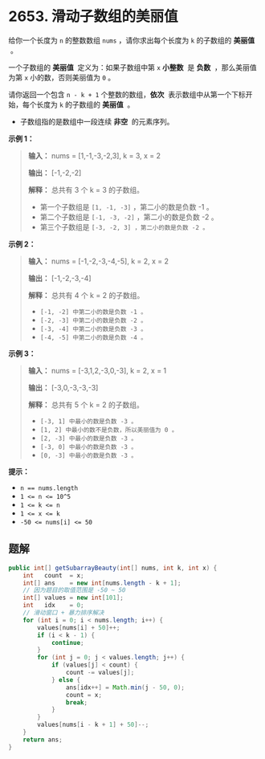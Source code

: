 # 2653. 滑动子数组的美丽值

给你一个长度为 `n` 的整数数组 `nums` ，请你求出每个长度为 `k` 的子数组的 **美丽值**  。

一个子数组的 **美丽值**  定义为：如果子数组中第 `x` **小整数**  是 **负数**  ，那么美丽值为第 `x` 小的数，否则美丽值为 `0` 。

请你返回一个包含 `n - k + 1` 个整数的数组，**依次**  表示数组中从第一个下标开始，每个长度为 `k` 的子数组的 **美丽值**  。

*   子数组指的是数组中一段连续 **非空**  的元素序列。


**示例 1：**

> **输入：** nums = \[1,\-1,\-3,\-2,3], k = 3, x = 2
> 
> **输出：** \[\-1,\-2,\-2]
> 
> **解释：** 总共有 3 个 k = 3 的子数组。
> - 第一个子数组是 `[1, -1, -3]` ，第二小的数是负数 \-1 。
> - 第二个子数组是 `[-1, -3, -2]` ，第二小的数是负数 \-2 。
> - 第三个子数组是 `[-3, -2, 3] ，第二小的数是负数 -2 。`

**示例 2：**

> **输入：** nums = \[\-1,\-2,\-3,\-4,\-5], k = 2, x = 2
> 
> **输出：** \[\-1,\-2,\-3,\-4]
> 
> **解释：** 总共有 4 个 k = 2 的子数组。
> - `[-1, -2] 中第二小的数是负数 -1 。`
> - `[-2, -3] 中第二小的数是负数 -2 。`
> - `[-3, -4] 中第二小的数是负数 -3 。`
> - `[-4, -5] 中第二小的数是负数 -4 。`

**示例 3：**

> **输入：** nums = \[\-3,1,2,\-3,0,\-3], k = 2, x = 1
> 
> **输出：** \[\-3,0,\-3,\-3,\-3]
> 
> **解释：** 总共有 5 个 k = 2 的子数组。
> - `[-3, 1] 中最小的数是负数 -3 。`
> - `[1, 2] 中最小的数不是负数，所以美丽值为 0 。`
> - `[2, -3] 中最小的数是负数 -3 。`
> - `[-3, 0] 中最小的数是负数 -3 。`
> - `[0, -3] 中最小的数是负数 -3 。`

**提示：**

*   `n == nums.length` 
*   `1 <= n <= 10^5`
*   `1 <= k <= n`
*   `1 <= x <= k` 
*   `-50 <= nums[i] <= 50`

## 题解

```java
public int[] getSubarrayBeauty(int[] nums, int k, int x) {
    int   count  = x;
    int[] ans    = new int[nums.length - k + 1];
    // 因为题目的取值范围是 -50 ~ 50
    int[] values = new int[101];
    int   idx    = 0;
    // 滑动窗口 + 暴力排序解决
    for (int i = 0; i < nums.length; i++) {
        values[nums[i] + 50]++;
        if (i < k - 1) {
            continue;
        }
        for (int j = 0; j < values.length; j++) {
            if (values[j] < count) {
                count -= values[j];
            } else {
                ans[idx++] = Math.min(j - 50, 0);
                count = x;
                break;
            }
        }
        values[nums[i - k + 1] + 50]--;
    }
    return ans;
}
```